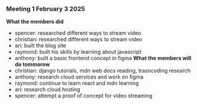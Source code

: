 ### Meeting 1 February 3 2025
**What the members did**
- spencer: researched different ways to stream video
- christian: researched different ways to stream video
- ari: built the blog site
- raymond: built his skills by learning about javascript
- anthony: built a basic frontend concept in figma
**What the members will do tommorow**
- christian: django tutorials, mdn web docs reading, trasncoding research
- anthony: research cloud services and work on figma
- raymond: continue to learn react and mdn learning
- ari: research cloud hosting
- spencer: attempt a proof of concept for video streaming